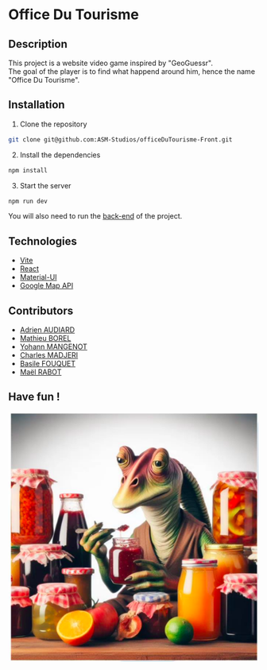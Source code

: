 # Office Du Tourisme

## Description

This project is a website video game inspired by "GeoGuessr".<br>
The goal of the player is to find what happend around him, hence the name "Office Du Tourisme".

## Installation

1. Clone the repository

```bash
git clone git@github.com:ASM-Studios/officeDuTourisme-Front.git
```

2. Install the dependencies

```bash
npm install
```

3. Start the server

```bash
npm run dev
```

You will also need to run the [back-end](https://github.com/ASM-Studios/officeDuTourisme-Back) of the project.

## Technologies

- [Vite](https://vitejs.dev/)
- [React](https://reactjs.org/)
- [Material-UI](https://material-ui.com/)
- [Google Map API](https://developers.google.com/maps/documentation/javascript/overview)

## Contributors

- [Adrien AUDIARD](mailto:adrien.audiard@epitech.eu)
- [Mathieu BOREL](mailto:mathieu.borel@epitech.eu)
- [Yohann MANGENOT](mailto:yohann.mangenot@epitech.eu)
- [Charles MADJERI](mailto:charles.madjeri@epitech.eu)
- [Basile FOUQUET](mailto:basile.fouquet@epitech.eu)
- [Maël RABOT](mailto:mael.rabot@epitech.eu)







## Have fun !

![img.png](src/assets/JarJar.png)